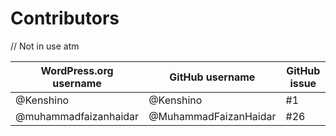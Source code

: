 # Contributors

// Not in use atm

| WordPress.org username | GitHub username | GitHub issue |
| ---- | ---- | ---- |
| @Kenshino | @Kenshino | #1 |
| @muhammadfaizanhaidar | @MuhammadFaizanHaidar | #26 |
